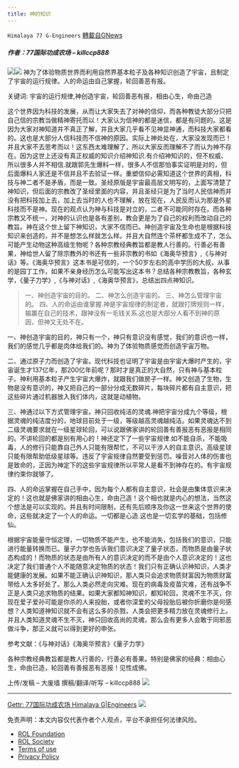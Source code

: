 ```yaml
---
title: 神的知识
---
```

`Himalaya 77 G-Engineers` [轉載自GNews](https://gnews.org/zh-hans/2394141/)

##### 作者：77国际功成农场 – killccp888
![](https://assets.gnews.org/wp-content/uploads/2022/04/截屏2022-03-22-上午10.53.46-3-1.png)![](https://assets.gnews.org/wp-content/uploads/2022/04/Knowledge-and-Certainty-Can-You-Know-that-God-Exists-1030x539-1.jpg)
神为了体验物质世界而利用自然界基本粒子及各种知识创造了宇宙，且制定了宇宙的运行规律。人的命运由自己掌握，轮回善恶有报。

关键词: 宇宙的运行规律,神创造宇宙，轮回善恶有报，相由心生，命由己造

这个世界因为科技的发展，从而让大家失去了对神的信仰，而各种教徒大部分只把自己信的宗教当做精神寄托而以！大家认为信神的都是迷信，都是有问题的。这是因为大家对神知道并不真正了解，并且大家几乎看不见神显神通，而科技大家都看的。这也是大部分人信科技而不信神的原因。实际上神处处在，大家没发现而已！并且大家不去思考而以！这东西太难理解了，所以大家反而理解不了而认为神不存在。因为这世上还没有真正权威的知识介绍神知识.有介绍神知识的，但不权威、所以很多人并不相信.就跟郭先生爆料一样，很多人不信那怕事实证明是对的，但后面爆料人家还是不信并且不去验证一样。重塑信仰必需知道这个世界的真相，科技与神二者不是矛盾，而是一致。圣经原版是宇宙最高层文明写的，上面写清楚了神知识，但后面的宗教改了圣经里面的内容，并且圣经只是为了当时人民信神而并没有把科技加上去，加上去当时的人也不理解，放在现在，人民反而认为那是外星科技而不是神。现在的观点认为神与科技是对立的，二者不可能同时存在。而各种宗教又不统一，对神的认识也是各有差别，教会更是为了自己的权利而改动自己的教旨。神在这个世上留下神知识，大家不信而已。神创造宇宙及生命也是根据科技知识来创造的，并不是想怎么样就怎么样。并且大自然连个茶杯都生成不了，怎么可能产生动物这种高级生物呢？各种宗教经典教旨都是教人行善的。行善必有善果，神给世人留了除宗教外的书还有一些非宗教的书如《海奥华预言》,《与神对话》等。《海奥华预言》这本书是可信的，一个50岁左右的高中学历的大叔，从事的是园丁工作，如果不亲身经历怎么可能写出这本书？总结各种宗教教旨，各种玄学，《量子力学》,《与神对话》,《海奥华预言》，总结出四点神知识。


> 一、神创造宇宙的目的。
> 二、神怎么创造宇宙的。
> 三、神怎么管理宇宙的。
> 四、人的命运由谁掌握.神是宇宙规律的制定者，就跟打牌规则一样，输赢在自己的技术，跟神没有一毛钱关系.这也是大部分人看不到神的原因，但神又无处不在。


一、神创造宇宙的目的，神只有一个，神只有意识没有感觉，我们的意识也一样，我们的感觉几乎都是肉体给我们的。神为了体验物质感觉而创造宇宙万物。

二、通过原子力而创造了宇宙。现代科技也证明了宇宙是由宇宙大爆时产生的，宇宙诞生才137亿年，那200亿年前呢？那时才是真正的大自然，只有神与基本粒子。神利用基本粒子产生宇宙大爆炸，就跟我们做房子一样。神又创造了生物，生物是没有意识的，神又把自己的一部分分成无数碎片，每块碎片都有自主意识，把这些碎片通过机器放入我们体内，这就是动植物。

三、神通过以下方式管理宇宙。神只回收纯洁的灵魂.神把宇宙分成九个等级，根据灵魂的纯洁度分的，地球目前处于一级，等级越高灵魂越纯洁。如果灵魂达不到二级灵魂要求就在一级星球轮回，可以说跟佛家讲的轮回善有善报恶有恶报是相同的。不讲轮回的都是别有用心的！神还定下了一些宇宙规律.如不能自杀，不能吸毒，人的修行只能靠自己外人只能有限帮忙，不可以干涉人的自主意识。高级星球只能有限帮助低级星球等。违反了宇宙规律自然要受到惩罚。噪音对人体的伤害也是致命的，正因为神定下的这些宇宙规律所以平常人是看不到神存在的。有宇宙规律约束你就够了。

四、人的命运掌握在自己手中，因为每个人都有自主意识，社会是由集体意识来决定的！这也就是佛家讲的相由心生，命由己造！这个相也就是内心的想法，当然这个想法是可以实现的。并且有时间限制，还有先后顺序及你这一世来这个世界的使命，这些就决定了一个人的命运。一切都是心造.这也是一切玄学的基础，包括修仙。

根据宇宙能量守恒定理，一切物质不能产生，也不能消失，包括我们的意识，只能进行能量转换而已。量子力学也告诉我们意识决定了量子状态，而物质是由量子状态构成的！而物质的状态是由所有人的意识决定的而不是由个人意识决定的！这也决定了我们普通个人不能随意决定物质的状态！我们只有正确认识神知识，人类才能健康的发展。如果不能正确认识神知识，那人类只会追求物质财富因为物质财富带给人太多好处了。那么人类必然走向灾难。现在的病毒及疫苗灾难，还有战争不正是人类只追求物质的结果。如果大家都知神知识，都知轮回，灵魂不生不灭，你现在爱子爱孙可能是你杀的人来投胎，或者你深爱的父母投胎后被你折磨你是何感想？人类知道神知识就不会有这么多的杀戮，人类会把更多精力放在灵魂修行上。并且人类知道灵魂不生不灭，神只回收高尚的灵魂，那么会有更多人会敢于同邪恶做斗争，那正义就可以得到更好的申张。

参考文献：《与神对话》《海奥华预言》《量子力学》

各种宗教经典教旨都是教人行善的，行善必有善果。特别是佛家的经典：相由心生，命由已造，轮回善有善报恶有恶报！见性成佛。

上传/发稿 – 大废墙
撰稿/翻译/听写 – killccp888
![](https://assets.gnews.org/wp-content/uploads/2022/04/截屏2022-03-22-上午10.53.46-3-1.png)

* * *

[Gettr: 77国际功成农场 Himalaya G|Engineers](https://gettr.com/user/himalaya77tech)
![](https://assets.gnews.org/wp-content/uploads/2022/04/banner_gnews.001.jpeg)

 

免责声明：本文内容仅代表作者个人观点，平台不承担任何法律风险。

- [ROL Foundation](https://rolfoundation.org/)
- [ROL Society](https://rolsociety.org/)
- [Terms of use](https://gnews.org/terms-of-use-3/)
- [Privacy Policy](https://gnews.org/privacy-policy/)
